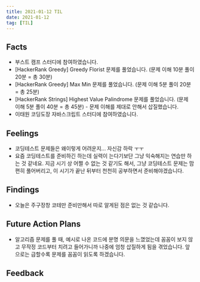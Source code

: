 ```yaml
---
title: 2021-01-12 TIL
date: 2021-01-12
tag: [TIL]
---
```


## Facts

- 부스트 캠프 스터디에 참여하였습니다.
- [HackerRank Greedy] Greedy Florist 문제를 풀었습니다. (문제 이해 10분 풀이 20분 = 총 30분)
- [HackerRank Greedy] Max Min 문제를 풀었습니다. (문제 이해 5분 풀이 20분 = 총 25분)
- [HackerRank Strings] Highest Value Palindrome 문제를 풀었습니다. (문제 이해 5분 풀이 40분 = 총 45분) - 문제 이해를 제대로 안해서 삽질했습니다.
- 이태원 코딩도장 자바스크립트 스터디에 참여하였습니다.

## Feelings

- 코딩테스트 문제들은 왜이렇게 어려운지... 자신감 하락 ㅜㅜ
- 요즘 코딩테스트를 준비하긴 하는데 실력이 는다기보단 그냥 익숙해지는 연습만 하는 것 같네요. 지금 시기 상 어쩔 수 없는 것 같기도 해서, 그냥 코딩테스트 문제는 맘 편히 풀어버리고, 이 시기가 끝난 뒤부터 천천히 공부하면서 준비해야겠습니다.

## Findings

- 오늘은 주구장창 코테만 준비만해서 따로 알게된 점은 없는 것 같습니다.

## Future Action Plans

- 알고리즘 문제를 풀 때, 예시로 나온 코드에 분명 의문을 느꼈었는데 꼼꼼이 보지 않고 무작정 코드부터 치려고 들어가니까 나중에 엄청 삽질하게 됨을 겪었습니다. 앞으로는 급할수록 문제를 꼼꼼이 읽도록 하겠습니다.

## Feedback
